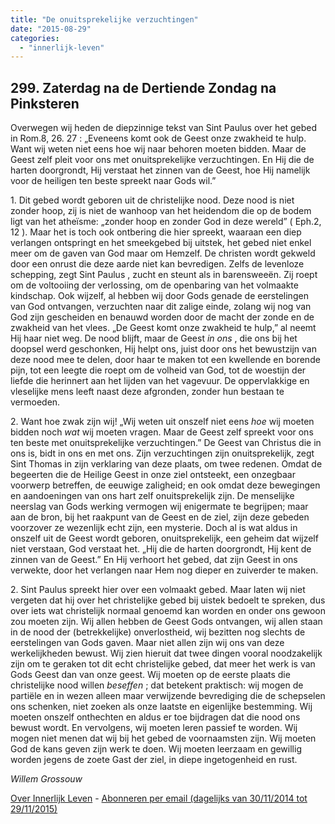 ```yaml
---
title: "De onuitsprekelijke verzuchtingen"
date: "2015-08-29"
categories: 
  - "innerlijk-leven"
---
```


## 299\. Zaterdag na de Dertiende Zondag na Pinksteren

Overwegen wij heden de diepzinnige tekst van Sint Paulus over het gebed in Rom.8, 26. 27 : „Eveneens komt ook de Geest onze zwakheid te hulp. Want wij weten niet eens hoe wij naar behoren moeten bidden. Maar de Geest zelf pleit voor ons met onuitsprekelijke verzuchtingen. En Hij die de harten doorgrondt, Hij verstaat het zinnen van de Geest, hoe Hij namelijk voor de heiligen ten beste spreekt naar Gods wil.”

1\. Dit gebed wordt geboren uit de christelijke nood. Deze nood is niet zonder hoop, zij is niet de wanhoop van het heidendom die op de bodem ligt van het atheïsme: „zonder hoop en zonder God in deze wereld” ( Eph.2, 12 ). Maar het is toch ook ontbering die hier spreekt, waaraan een diep verlangen ontspringt en het smeekgebed bij uitstek, het gebed niet enkel meer om de gaven van God maar om Hemzelf. De christen wordt gekweld door een onrust die deze aarde niet kan bevredigen. Zelfs de levenloze schepping, zegt Sint Paulus , zucht en steunt als in barensweeën. Zij roept om de voltooiing der verlossing, om de openbaring van het volmaakte kindschap. Ook wijzelf, al hebben wij door Gods genade de eerstelingen van God ontvangen, verzuchten naar dit zalige einde, zolang wij nog van God zijn gescheiden en benauwd worden door de macht der zonde en de zwakheid van het vlees. „De Geest komt onze zwakheid te hulp,” al neemt Hij haar niet weg. De nood blijft, maar de Geest _in ons_ , die ons bij het doopsel werd geschonken, Hij helpt ons, juist door ons het bewustzijn van deze nood mee te delen, door haar te maken tot een kwellende en borende pijn, tot een leegte die roept om de volheid van God, tot de woestijn der liefde die herinnert aan het lijden van het vagevuur. De oppervlakkige en vleselijke mens leeft naast deze afgronden, zonder hun bestaan te vermoeden.

2\. Want hoe zwak zijn wij! „Wij weten uit onszelf niet eens _hoe_ wij moeten bidden noch _wat_ wij moeten vragen. Maar de Geest zelf spreekt voor ons ten beste met onuitsprekelijke verzuchtingen.” De Geest van Christus die in ons is, bidt in ons en met ons. Zijn verzuchtingen zijn onuitsprekelijk, zegt Sint Thomas in zijn verklaring van deze plaats, om twee redenen. Omdat de begeerten die de Heilige Geest in onze ziel ontsteekt, een onzegbaar voorwerp betreffen, de eeuwige zaligheid; en ook omdat deze bewegingen en aandoeningen van ons hart zelf onuitsprekelijk zijn. De menselijke neerslag van Gods werking vermogen wij enigermate te begrijpen; maar aan de bron, bij het raakpunt van de Geest en de ziel, zijn deze gebeden voorzover ze wezenlijk echt zijn, een mysterie. Doch al is wat aldus in onszelf uit de Geest wordt geboren, onuitsprekelijk, een geheim dat wijzelf niet verstaan, God verstaat het. „Hij die de harten doorgrondt, Hij kent de zinnen van de Geest.” En Hij verhoort het gebed, dat zijn Geest in ons verwekte, door het verlangen naar Hem nog dieper en zuiverder te maken.

2\. Sint Paulus spreekt hier over een volmaakt gebed. Maar laten wij niet vergeten dat hij over het christelijke gebed bij uistek bedoelt te spreken, dus over iets wat christelijk normaal genoemd kan worden en onder ons gewoon zou moeten zijn. Wij allen hebben de Geest Gods ontvangen, wij allen staan in de nood der (betrekkelijke) onverlostheid, wij bezitten nog slechts de eerstelingen van Gods gaven. Maar niet allen zijn wij ons van deze werkelijkheden bewust. Wij zien hieruit dat twee dingen vooral noodzakelijk zijn om te geraken tot dit echt christelijke gebed, dat meer het werk is van Gods Geest dan van onze geest. Wij moeten op de eerste plaats die christelijke nood willen _beseffen_ ; dat betekent praktisch: wij mogen de partiële en in wezen alleen maar verwijzende bevrediging die de schepselen ons schenken, niet zoeken als onze laatste en eigenlijke bestemming. Wij moeten onszelf onthechten en aldus er toe bijdragen dat die nood ons bewust wordt. En vervolgens, wij moeten leren passief te worden. Wij mogen niet menen dat wij bij het gebed de voornaamsten zijn. Wij moeten God de kans geven zijn werk te doen. Wij moeten leerzaam en gewillig worden jegens de zoete Gast der ziel, in diepe ingetogenheid en rust.

_Willem Grossouw_

[Over Innerlijk Leven](/blog/een-jaar-lang-innerlijk-leven-op-geloven-leren/) - [Abonneren per email (dagelijks van 30/11/2014 tot 29/11/2015)](http://eepurl.com/9P3DT)
